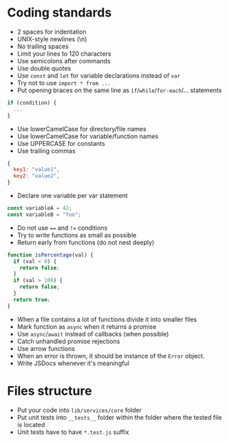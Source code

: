 # Coding standards

- 2 spaces for indentation
- UNIX-style newlines (\n)
- No trailing spaces
- Limit your lines to 120 characters
- Use semicolons after commands
- Use double quotes
- Use `const` and `let` for variable declarations instead of `var`
- Try not to use `import * from ...`
- Put opening braces on the same line as `if`/`while`/`for-each`/... statements

```js
if (condition) {
  ...
}
```

- Use lowerCamelCase for directory/file names
- Use lowerCamelCase for variable/function names
- Use UPPERCASE for constants
- Use trailing commas

```js
{
  key1: "value1",
  key2: "value2",
}
```

- Declare one variable per var statement

```js
const variableA = 42;
const variableB = "foo";
```

- Do not use `==` and `!=` conditions
- Try to write functions as small as possible
- Return early from functions (do not nest deeply)

```js
function isPercentage(val) {
  if (val < 0) {
    return false;
  }
  if (val > 100) {
    return false;
  }
  return true;
}
```

- When a file contains a lot of functions divide it into smaller files
- Mark function as `async` when it returns a promise
- Use `async`/`await` instead of callbacks (when possible)
- Catch unhandled promise rejections
- Use arrow functions
- When an error is thrown, it should be instance of the `Error` object.
- Write JSDocs whenever it's meaningful

# Files structure

- Put your code into `lib/services/core` folder
- Put unit tests into `__tests__` folder within the folder where the tested file is located
- Unit tests have to have `*.test.js` suffix
